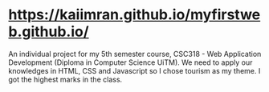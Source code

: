 # https://kaiimran.github.io/myfirstweb.github.io/

An individual project for my 5th semester course, CSC318 - Web Application Development (Diploma in Computer Science UiTM).
We need to apply our knowledges in HTML, CSS and Javascript so I chose tourism as my theme. I got the highest marks in the class.
